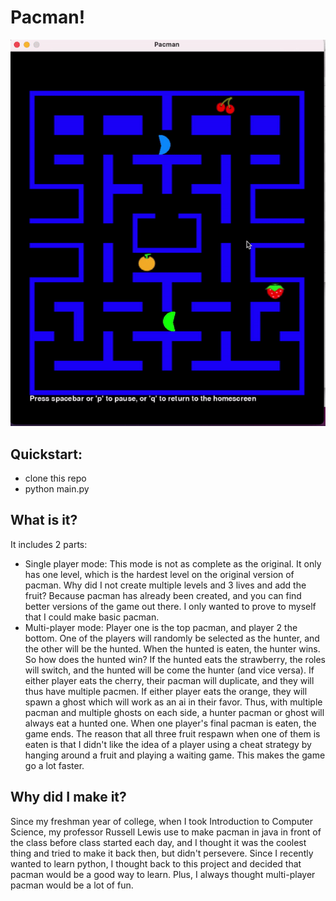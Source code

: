 # Pacman!
![](pacman.gif)

## Quickstart:
- clone this repo
- python main.py

## What is it?
It includes 2 parts:
* Single player mode: 
  This mode is not as complete as the original. It only has one level, which is the hardest
  level on the original version of pacman. Why did I not create multiple levels and 3 lives and add the fruit? Because pacman has already been created, and you can find better versions of the game out there. I only wanted to prove to myself that I could make basic pacman.
* Multi-player mode: 
  Player one is the top pacman, and player 2 the bottom. One of the players will randomly be         selected as the hunter, and the other will be the hunted. When the hunted is eaten, the hunter wins. So how does the hunted win? If the hunted eats the strawberry, the roles will switch, and the hunted will be come the hunter (and vice versa). If either player eats the cherry, their pacman will duplicate, and they will thus have multiple pacmen. If either player eats the orange, they will spawn a ghost which will work as an ai in their favor. Thus, with multiple pacman and multiple ghosts on each side, a hunter pacman or ghost will always eat a hunted one. When one player's final pacman is eaten, the game ends. The reason that all three fruit respawn when one of them is eaten is that I didn't like the idea of a player using a cheat strategy by hanging around a fruit and playing a waiting game. This makes the game go a lot faster. 


## Why did I make it?
Since my freshman year of college, when I took Introduction to Computer Science, my professor Russell Lewis use to make pacman in java in front of the class before class started each day, and I thought it was the coolest thing and tried to make it back then, but didn't persevere. Since I recently wanted to learn python, I thought back to this project and decided that pacman would be a good way to learn. Plus, I always thought multi-player pacman would be a lot of fun. 
